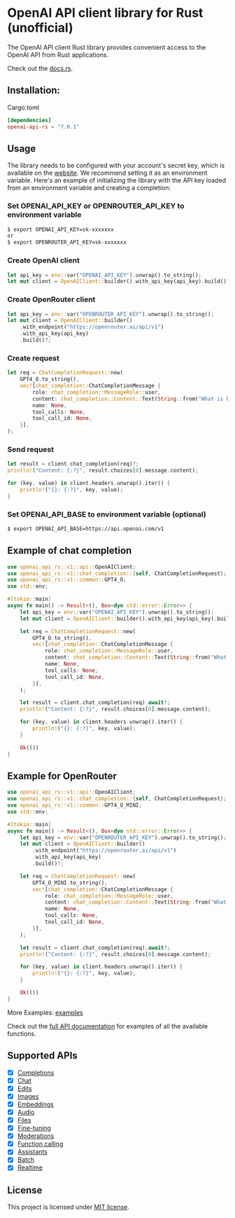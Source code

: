 # OpenAI API client library for Rust (unofficial)

The OpenAI API client Rust library provides convenient access to the OpenAI API from Rust applications.

Check out the [docs.rs](https://docs.rs/openai-api-rs/).

## Installation:

Cargo.toml

```toml
[dependencies]
openai-api-rs = "7.0.1"
```

## Usage

The library needs to be configured with your account's secret key, which is available on the [website](https://platform.openai.com/account/api-keys). We recommend setting it as an environment variable. Here's an example of initializing the library with the API key loaded from an environment variable and creating a completion:

### Set OPENAI_API_KEY or OPENROUTER_API_KEY to environment variable

```bash
$ export OPENAI_API_KEY=sk-xxxxxxx
or
$ export OPENROUTER_API_KEY=sk-xxxxxxx
```

### Create OpenAI client

```rust
let api_key = env::var("OPENAI_API_KEY").unwrap().to_string();
let mut client = OpenAIClient::builder().with_api_key(api_key).build()?;
```

### Create OpenRouter client

```rust
let api_key = env::var("OPENROUTER_API_KEY").unwrap().to_string();
let mut client = OpenAIClient::builder()
    .with_endpoint("https://openrouter.ai/api/v1")
    .with_api_key(api_key)
    .build()?;
```

### Create request

```rust
let req = ChatCompletionRequest::new(
    GPT4_O.to_string(),
    vec![chat_completion::ChatCompletionMessage {
        role: chat_completion::MessageRole::user,
        content: chat_completion::Content::Text(String::from("What is bitcoin?")),
        name: None,
        tool_calls: None,
        tool_call_id: None,
    }],
);
```

### Send request

```rust
let result = client.chat_completion(req)?;
println!("Content: {:?}", result.choices[0].message.content);

for (key, value) in client.headers.unwrap().iter() {
    println!("{}: {:?}", key, value);
}
```

### Set OPENAI_API_BASE to environment variable (optional)

```bash
$ export OPENAI_API_BASE=https://api.openai.com/v1
```

## Example of chat completion

```rust
use openai_api_rs::v1::api::OpenAIClient;
use openai_api_rs::v1::chat_completion::{self, ChatCompletionRequest};
use openai_api_rs::v1::common::GPT4_O;
use std::env;

#[tokio::main]
async fn main() -> Result<(), Box<dyn std::error::Error>> {
    let api_key = env::var("OPENAI_API_KEY").unwrap().to_string();
    let mut client = OpenAIClient::builder().with_api_key(api_key).build()?;

    let req = ChatCompletionRequest::new(
        GPT4_O.to_string(),
        vec![chat_completion::ChatCompletionMessage {
            role: chat_completion::MessageRole::user,
            content: chat_completion::Content::Text(String::from("What is bitcoin?")),
            name: None,
            tool_calls: None,
            tool_call_id: None,
        }],
    );

    let result = client.chat_completion(req).await?;
    println!("Content: {:?}", result.choices[0].message.content);

    for (key, value) in client.headers.unwrap().iter() {
        println!("{}: {:?}", key, value);
    }

    Ok(())
}
```

## Example for OpenRouter

```rust
use openai_api_rs::v1::api::OpenAIClient;
use openai_api_rs::v1::chat_completion::{self, ChatCompletionRequest};
use openai_api_rs::v1::common::GPT4_O_MINI;
use std::env;

#[tokio::main]
async fn main() -> Result<(), Box<dyn std::error::Error>> {
    let api_key = env::var("OPENROUTER_API_KEY").unwrap().to_string();
    let mut client = OpenAIClient::builder()
        .with_endpoint("https://openrouter.ai/api/v1")
        .with_api_key(api_key)
        .build()?;

    let req = ChatCompletionRequest::new(
        GPT4_O_MINI.to_string(),
        vec![chat_completion::ChatCompletionMessage {
            role: chat_completion::MessageRole::user,
            content: chat_completion::Content::Text(String::from("What is bitcoin?")),
            name: None,
            tool_calls: None,
            tool_call_id: None,
        }],
    );

    let result = client.chat_completion(req).await?;
    println!("Content: {:?}", result.choices[0].message.content);

    for (key, value) in client.headers.unwrap().iter() {
        println!("{}: {:?}", key, value);
    }

    Ok(())
}
```

More Examples: [examples](https://github.com/dongri/openai-api-rs/tree/main/examples)

Check out the [full API documentation](https://platform.openai.com/docs/api-reference/completions) for examples of all the available functions.

## Supported APIs

- [x] [Completions](https://platform.openai.com/docs/api-reference/completions)
- [x] [Chat](https://platform.openai.com/docs/api-reference/chat)
- [x] [Edits](https://platform.openai.com/docs/api-reference/edits)
- [x] [Images](https://platform.openai.com/docs/api-reference/images)
- [x] [Embeddings](https://platform.openai.com/docs/api-reference/embeddings)
- [x] [Audio](https://platform.openai.com/docs/api-reference/audio)
- [x] [Files](https://platform.openai.com/docs/api-reference/files)
- [x] [Fine-tuning](https://platform.openai.com/docs/api-reference/fine-tuning)
- [x] [Moderations](https://platform.openai.com/docs/api-reference/moderations)
- [x] [Function calling](https://platform.openai.com/docs/guides/gpt/function-calling)
- [x] [Assistants](https://platform.openai.com/docs/assistants/overview)
- [x] [Batch](https://platform.openai.com/docs/api-reference/batch)
- [x] [Realtime](https://platform.openai.com/docs/api-reference/realtime)

## License

This project is licensed under [MIT license](https://github.com/dongri/openai-api-rs/blob/main/LICENSE).
